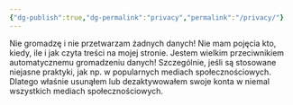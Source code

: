 ```yaml
---
{"dg-publish":true,"dg-permalink":"privacy","permalink":"/privacy/"}
---
```



Nie gromadzę i nie przetwarzam żadnych danych! Nie mam pojęcia kto, kiedy, ile i jak czyta treści na mojej stronie. Jestem wielkim przeciwnikiem automatycznemu gromadzeniu danych! Szczególnie, jeśli są stosowane niejasne praktyki, jak np. w popularnych mediach społecznościowych. Dlatego właśnie usunąłem lub dezaktywowałem swoje konta w niemal wszystkich mediach społecznościowych.
